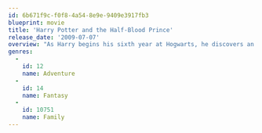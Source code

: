 ```yaml
---
id: 6b671f9c-f0f8-4a54-8e9e-9409e3917fb3
blueprint: movie
title: 'Harry Potter and the Half-Blood Prince'
release_date: '2009-07-07'
overview: "As Harry begins his sixth year at Hogwarts, he discovers an old book marked as 'Property of the Half-Blood Prince', and begins to learn more about Lord Voldemort's dark past."
genres:
  -
    id: 12
    name: Adventure
  -
    id: 14
    name: Fantasy
  -
    id: 10751
    name: Family
---
```

